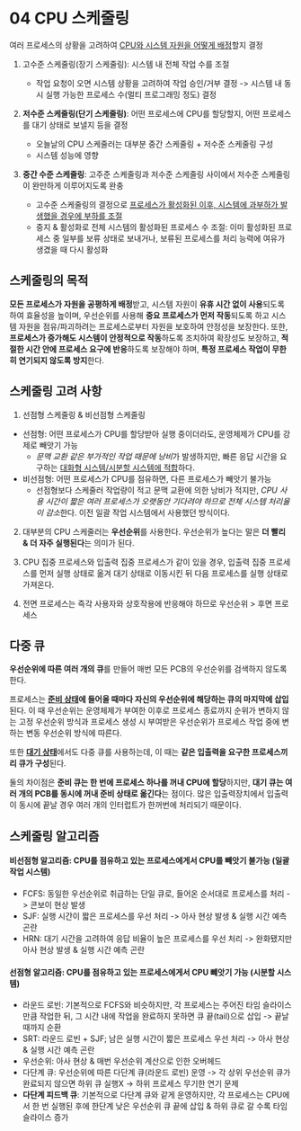 # 04 CPU 스케줄링
여러 프로세스의 상황을 고려하여 <u>CPU와 시스템 자원을 어떻게 배정</u>할지 결정

1. 고수준 스케줄링(장기 스케줄링): 시스템 내 전체 작업 수를 조절
    - 작업 요청이 오면 시스템 상황을 고려하여 작업 승인/거부 결정 -> 시스템 내 동시 실행 가능한 프로세스 수(멀티 프로그래밍 정도) 결정

2. **저수준 스케줄링(단기 스케줄링)**: 어떤 프로세스에 CPU를 할당할지, 어떤 프로세스를 대기 상태로 보낼지 등을 결정
    - 오늘날의 CPU 스케줄러는 대부분 중간 스케줄링 + 저수준 스케줄링 구성
    - 시스템 성능에 영향

3. **중간 수준 스케줄링**: 고주준 스케줄링과 저수준 스케줄링 사이에서 저수준 스케줄링이 완만하게 이루어지도록 완충
    - 고수준 스케줄링의 결정으로 <u>프로세스가 활성화된 이후, 시스템에 과부하가 발생했을 경우에 부하를 조절</u>
    - 중지 & 활성화로 전체 시스템의 활성화된 프로세스 수 조절: 이미 활성화된 프로세스 중 일부를 보류 상태로 보내거나, 보류된 프로세스를 처리 능력에 여유가 생겼을 때 다시 활성화

## 스케줄링의 목적
**모든 프로세스가 자원을 공평하게 배정**받고, 시스템 자원이 **유휴 시간 없이 사용**되도록 하여 효율성을 높이며, 우선순위를 사용해 **중요 프로세스가 먼저 작동**되도록 하고 시스템 자원을 점유/파괴하려는 프로세스로부터 자원을 보호하여 안정성을 보장한다. 또한, **프로세스가 증가해도 시스템이 안정적으로 작동**하도록 조치하여 확장성도 보장하고, **적절한 시간 안에 프로세스 요구에 반응**하도록 보장해야 하며, **특정 프로세스 작업이 무한히 연기되지 않도록 방지**한다.

## 스케줄링 고려 사항
1. 선점형 스케줄링 & 비선점형 스케줄링
- 선점형: 어떤 프로세스가 CPU를 할당받아 실행 중이더라도, 운영체제가 CPU를 강제로 빼앗기 가능
    - *문맥 교환 같은 부가적인 작업 때문에 낭비*가 발생하지만, 빠른 응답 시간을 요구하는 <u>대화형 시스템/시분할 시스템에 적합</u>하다.
- 비선점형: 어떤 프로세스가 CPU를 점유하면, 다른 프로세스가 빼앗기 불가능
    - 선점형보다 스케줄러 작업량이 적고 문맥 교환에 의한 낭비가 적지만, *CPU 사용 시간이 짧은 여러 프로세스가 오랫동안 기다려야 하므로 전체 시스템 처리율이 감소*한다. 이전 일괄 작업 시스템에서 사용했던 방식이다.

2. 대부분의 CPU 스케줄러는 **우선순위**를 사용한다. 우선순위가 높다는 말은 **더 빨리 & 더 자주 실행된다**는 의미가 된다.

3. CPU 집중 프로세스와 입출력 집중 프로세스가 같이 있을 경우, 입출력 집중 프로세스를 먼저 실행 상태로 옮겨 대기 상태로 이동시킨 뒤 다음 프로세스를 실행 상태로 가져온다.

4. 전면 프로세스는 즉각 사용자와 상호작용에 반응해야 하므로 우선순위 > 후면 프로세스

## 다중 큐
**우선순위에 따른 여러 개의 큐**를 만들어 매번 모든 PCB의 우선순위를 검색하지 않도록 한다.

프로세스는 **<u>준비 상태</u>에 들어올 때마다 자신의 우선순위에 해당하는 큐의 마지막에 삽입**된다. 이 때 우선순위는 운영체제가 부여한 이후로 프로세스 종료까지 순위가 변하지 않는 고정 우선순위 방식과 프로세스 생성 시 부여받은 우선순위가 프로세스 작업 중에 변하는 변동 우선순위 방식에 따른다.

또한 <u>**대기 상태**</u>에서도 다중 큐를 사용하는데, 이 때는 **같은 입출력을 요구한 프로세스끼리 큐가 구성**된다.

둘의 차이점은 **준비 큐는 한 번에 프로세스 하나를 꺼내 CPU에 할당**하지만, **대기 큐는 여러 개의 PCB를 동시에 꺼내 준비 상태로 옮긴다**는 점이다. 많은 입출력장치에서 입출력이 동시에 끝날 경우 여러 개의 인터럽트가 한꺼번에 처리되기 때문이다.


## 스케줄링 알고리즘
#### 비선점형 알고리즘: CPU를 점유하고 있는 프로세스에게서 CPU를 빼앗기 불가능 (일괄 작업 시스템)
- FCFS: 동일한 우선순위로 취급하는 단일 큐로, 들어온 순서대로 프로세스를 처리 -> 콘보이 현상 발생
- SJF: 실행 시간이 짧은 프로세스를 우선 처리 -> 아사 현상 발생 & 실행 시간 예측 곤란
- HRN: 대기 시간을 고려하여 응답 비율이 높은 프로세스를 우선 처리 -> 완화됐지만 아사 현상 발생 & 실행 시간 예측 곤란

#### 선점형 알고리즘: CPU를 점유하고 있는 프로세스에게서 CPU 뺴앗기 가능 (시분할 시스템)
- 라운드 로빈: 기본적으로 FCFS와 비슷하지만, 각 프로세스는 주어진 타임 슬라이스만큼 작업한 뒤, 그 시간 내에 작업을 완료하지 못하면 큐 끝(tail)으로 삽입 -> 끝날 때까지 순환
- SRT: 라운드 로빈 + SJF; 남은 실행 시간이 짧은 프로세스 우선 처리 -> 아사 현상 & 실행 시간 예측 곤란
- 우선순위: 아사 현상 & 매번 우선순위 계산으로 인한 오버헤드
- 다단계 큐: 우선순위에 따른 다단계 큐(라운드 로빈) 운영 -> 각 상위 우선순위 큐가 완료되지 않으면 하위 큐 실행X
  -> 하위 프로세스 무기한 연기 문제
- **다단계 피드백 큐**: 기본적으로 다단계 큐와 같게 운영하지만, 각 프로세스는 CPU에서 한 번 실행된 후에 한단계 낮은 우선순위 큐 끝에 삽입 & 하위 큐로 갈 수록 타임 슬라이스 증가